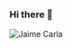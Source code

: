 ### Hi there 👋
![Jaime   Carla](https://user-images.githubusercontent.com/79773016/113497360-a2269000-94c0-11eb-8d92-276dd04244ca.gif)
<!--
**luiguiDev/luiguiDev** is a ✨ _special_ ✨ repository because its `README.md` (this file) appears on your GitHub profile.

Here are some ideas to get you started:

- 🔭 I’m currently working on ...
- 🌱 I’m currently learning ...
- 👯 I’m looking to collaborate on ...
- 🤔 I’m looking for help with ...
- 💬 Ask me about ...
- 📫 How to reach me: ...
- 😄 Pronouns: ...
- ⚡ Fun fact: ...
-->
